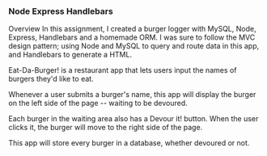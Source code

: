 ### Node Express Handlebars

Overview
In this assignment, I created a burger logger with MySQL, Node, Express, Handlebars and a homemade ORM. I was sure to follow the MVC design pattern; using Node and MySQL to query and route data in this app, and Handlebars to generate a HTML.


Eat-Da-Burger! is a restaurant app that lets users input the names of burgers they'd like to eat.


Whenever a user submits a burger's name, this app will display the burger on the left side of the page -- waiting to be devoured.


Each burger in the waiting area also has a Devour it! button. When the user clicks it, the burger will move to the right side of the page.


This app will store every burger in a database, whether devoured or not.






